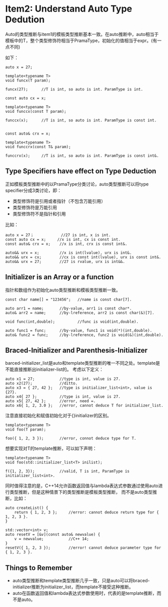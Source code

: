 # Item2: Understand Auto Type Dedution


Auto的类型推断与item1的模板类型推断基本一致。在auto推断中，auto相当于
模板中的T，整个类型修饰符相当于PramaType，初始化的值相当于expr。(有一点不同)

如下：

    auto x = 27;

    template<typename T>
    void funcx(T param);
    
    funcx(27);      //T is int, so auto is int. ParamType is int.

    const auto cx = x;
    
    template<typename T>
    void funccx(const T param);

    funccx(x);      //T is int, so auto is int. ParamType is const int.
    

    const auto& crx = x;

    template<typename T>
    void funccrx(const T& param);

    funccrx(x);     //T is int, so auto is int. ParamType is const int&.

## Type Specifiers have effect on Type Deduction 

正如模板类型推断中的以PramaType分类讨论，auto类型推断可以将type specifier分成3类讨论，即：

- 类型修饰符是引用或者指针（不包含万能引用）
- 类型修饰符是万能引用
- 类型修饰符不是指针和引用

比如：

    auto x = 27；            //27 is int, x is int.
    const auto cx = x;     //x is int, cx is const int. 
    const auto& crx = x;    //x is int, crx is const int&.

    auto&& urx = x;         //x is int(lvalue), urx is int&.
    auto&& urx = cx;        //cx is const int(lvalue), urx is const int&.
    auto&& urx = 27;        //27 is rvalue, urx is int&&.


## Initializer is an Array or a function

指针和数组作为初始化auto类型推断和模板类型推断一致。

    const char name[] = "123456";   //name is const char[7].

    auto arr1 = name;       //by-value, arr1 is const char*.
    auto& arr2 = name;      //by-lreference, arr2 is const char(&)[7].

    void func(int,double);          //func is void(int,double).

    auto func1 = func;      //by-value, func1 is void(*)(int,double).
    auto& func2 = func;     //by-lreference, func2 is void(&)(int,double).

## Braced-Initializer and Parenthesis-Initializer

barced-initializer_list是auto和template类型推断的唯一不同之处。template是不能直接推断出initializer-list的。
考虑以下定义：

    auto x1 = 27;           //type is int, value is 27.
    auto x2(27);            //ditto.
    auto x3 = { 27, 42 };   //type is initializer_list<int>, value is {27}.
    auto x4{ 27 };          //type is int, value is 27.
    auto x5{ 27, 42 };      //error, need =.
    auto x6{ 1, 2, 3.0 };   //error, cannot deduce T for initializer_list.

注意直接初始化和赋值初始化对于{}initializer的区别。

    template<typename T>
    void foo(T param);
    
    foo({ 1, 2, 3 });       //error, connot deduce type for T.

想要实现对T的template推断，可以如下声明：

    template<typename T>
    void foo(std::initializer_list<T> inilist);

    f({1, 2, 3});           //valid, T is int, ParamType is initializer_list<int>.

同时值得注意的是，C++14允许函数返回值与lambda表达式参数通过使用auto进行类型推断，但是这种情景下的类型推断是模板类型推断，
而不是auto类型推断，比如：

    auto createList() {
        return { 1, 2, 3 };     //error: cannot deduce return type for { 1, 2, 3 }.
    }

    std::vector<int> v;
    auto resetV = [&v](const auto& newvalue) {
        v = newvalue;           //C++ 14;
    }
    resetV({ 1, 2, 3 });        //error! cannot deduce parameter type for { 1, 2, 3 }.

## Things to Remember

- auto类型推断和template类型推断几乎一致，只是auto可以将braced-initializer推断为initializer_list，而template不接受这种推断。
- auto在函数返回值和lambda表达式参数使用时，代表的是template推断，而不是auto。